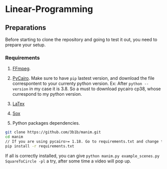# Linear-Programming

## Preparations

Before starting to clone the repository and going to test it out, you need to prepare your setup.

### Requirements

1. [FFmpeg](https://ffmpeg.zeranoe.com/builds/).
2. [PyCairo](https://www.lfd.uci.edu/~gohlke/pythonlibs/#pycairo).
Make sure to have `` pip `` lastest version, and download the file correspontent to your currenty python version.
Ex: After `` python --version `` in my case it is 3.8. So a must to download pycairo cp38, whose currespond to my python version.

1. [LaTex](https://miktex.org/download)
2. [Sox](https://sourceforge.net/projects/sox/files/sox/)
3. Python packages dependencies.
```bash
git clone https://github.com/3b1b/manim.git
cd manim
// If you are using pycairo>= 1.18. Go to requirements.txt and change to your pycairo version
pip install -r requirements.txt
```
If all is correctly installed, you can give `` python manim.py example_scenes.py SquareToCircle -pl `` a try, after some time a video will pop up.
